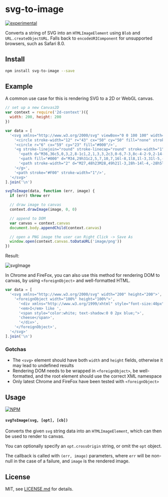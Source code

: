 # svg-to-image

[![experimental](http://badges.github.io/stability-badges/dist/experimental.svg)](http://github.com/badges/stability-badges)

Converts a string of SVG into an `HTMLImageElement` using `Blob` and `URL.createObjectURL`. Falls back to `encodeURIComponent` for unsupported browsers, such as Safari 8.0.

## Install

```sh
npm install svg-to-image --save
```

## Example

A common use case for this is rendering SVG to a 2D or WebGL canvas.

```js
// set up a new Canvas2D
var context = require('2d-context')({
  width: 200, height: 200 
})

var data = [
  '<svg xmlns="http://www.w3.org/2000/svg" viewBox="0 0 100 100" width="200px" height="200px">',
    '<circle stroke-width="12" r="43" cx="50" cy="50" fill="none" stroke="#3A5"/>',
    '<circle r="6" cx="59" cy="23" fill="#000"/>',
    '<g stroke-linejoin="round" stroke-linecap="round" stroke-width="1" stroke="#000" fill="none">',
      '<path d="M36,36c5,0,3,2,8-1c1,2,1,3,3,2c3,0-6,7-3,8c-4-2-9,2-14-2c4-3,4-4,5-7c5,0,8,2,12,1"/>',
      '<path fill="#000" d="M34,29h31c2,5,7,10,7,16l-8,1l8,1l-3,31l-5,-18l-11,18l5-34l-3-8z"/>',
      '<path stroke-width="2" d="M27,48h23M28,49h21l-3,28h-14l-4,-28h5l3,28h3v-28h5l-2,28m3-4h-13m-1-5h16m0-5h-16m-1-5h18m0-5h-19"/>',
    '</g>',
    '<path stroke="#F00" stroke-width="1"/>',
  '</svg>'
].join('\n')

svgToImage(data, function (err, image) {
  if (err) throw err

  // draw image to canvas
  context.drawImage(image, 0, 0)

  // append to DOM
  var canvas = context.canvas
  document.body.appendChild(context.canvas)

  // open a PNG image the user can Right Click -> Save As
  window.open(context.canvas.toDataURL('image/png'))
})
```

Result:

![svgImage](http://i.imgur.com/MCXkoDu.png)

In Chrome and FireFox, you can also use this method for rendering DOM to canvas, by using `<foreignObject>` and well-formatted HTML.

```js
var data = [
  '<svg xmlns="http://www.w3.org/2000/svg" width="200" height="200">',
    '<foreignObject width="100%" height="100%">',
      '<div xmlns="http://www.w3.org/1999/xhtml" style="font-size:40px">',
      '<em>I</em> like ', 
      '<span style="color:white; text-shadow:0 0 2px blue;">',
      'cheese</span>',
      '</div>',
    '</foreignObject>',
  '</svg>'
].join('\n')
```

### Gotchas

- The `<svg>` element should have both `width` and `height` fields, otherwise it may lead to undefined results
- Rendering DOM needs to be wrapped in `<foreignObject>`, be well-formatted, and the root element should use the correct XML namespace
- Only latest Chrome and FireFox have been tested with `<foreignObject>`

## Usage

[![NPM](https://nodei.co/npm/svg-to-image.png)](https://www.npmjs.com/package/svg-to-image)

#### `svgToImage(svg, [opt], [cb])`

Converts the given `svg` string data into an `HTMLImageElement`, which can then be used to render to canvas.

You can optionally specify an `opt.crossOrigin` string, or omit the `opt` object. 

The callback is called with `(err, image)` parameters, where `err` will be non-null in the case of a failure, and `image` is the rendered image.

## License

MIT, see [LICENSE.md](http://github.com/Jam3/svg-to-image/blob/master/LICENSE.md) for details.
